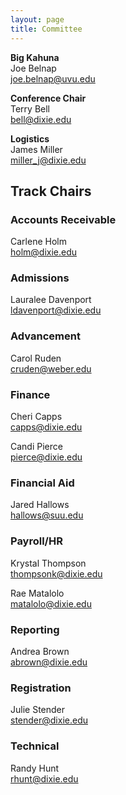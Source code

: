 ```yaml
---
layout: page
title: Committee
---
```


**Big Kahuna**  
Joe Belnap   
joe.belnap@uvu.edu

**Conference Chair**  
Terry Bell    
bell@dixie.edu

**Logistics**  
James Miller  
miller_j@dixie.edu

## Track Chairs

### Accounts Receivable
Carlene Holm   
holm@dixie.edu

### Admissions
Lauralee Davenport   
ldavenport@dixie.edu

### Advancement
Carol Ruden   
cruden@weber.edu

### Finance
Cheri Capps  
capps@dixie.edu

Candi Pierce   
pierce@dixie.edu

### Financial Aid
Jared Hallows   
hallows@suu.edu

### Payroll/HR
Krystal Thompson    
thompsonk@dixie.edu

Rae Matalolo   
matalolo@dixie.edu

### Reporting
Andrea Brown   
abrown@dixie.edu

### Registration
Julie Stender     
stender@dixie.edu

### Technical
Randy Hunt    
rhunt@dixie.edu  



